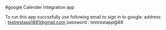 #google Calender Integration app

To run this app succssfully use following email to sign in to google:
address : testrestapp1881@gmail.com
password : testrestapp@88